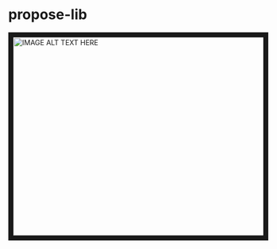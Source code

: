 # propose-lib
<a href="https://youtu.be/FpXSwXSbTYE" target="_blank">
<img src="https://raw.githubusercontent.com/JaeWoongOh/jaewoongoh.github.com/master/gist/images/propose/story book.png" 
alt="IMAGE ALT TEXT HERE" width="560" height="400" border="10" /></a>
